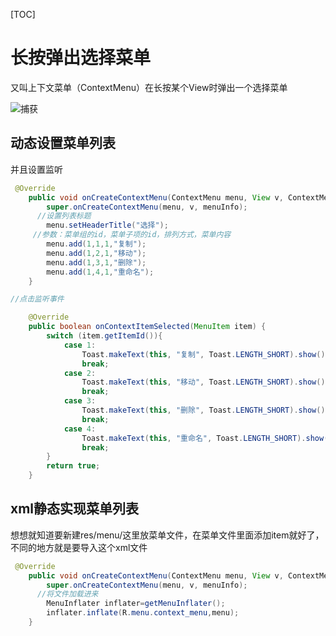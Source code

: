 [TOC]

# 长按弹出选择菜单

又叫上下文菜单（ContextMenu）在长按某个View时弹出一个选择菜单

![捕获](E:\Android第一行代码，笔记\长按选择菜单\捕获.PNG)



## 动态设置菜单列表

并且设置监听

~~~java
 @Override
    public void onCreateContextMenu(ContextMenu menu, View v, ContextMenu.ContextMenuInfo menuInfo) {
        super.onCreateContextMenu(menu, v, menuInfo);
      //设置列表标题
        menu.setHeaderTitle("选择");
     //参数：菜单组的id，菜单子项的id，排列方式，菜单内容
        menu.add(1,1,1,"复制");
        menu.add(1,2,1,"移动");
        menu.add(1,3,1,"删除");
        menu.add(1,4,1,"重命名");
    }

//点击监听事件

    @Override
    public boolean onContextItemSelected(MenuItem item) {
        switch (item.getItemId()){
            case 1:
                Toast.makeText(this, "复制", Toast.LENGTH_SHORT).show();
                break;
            case 2:
                Toast.makeText(this, "移动", Toast.LENGTH_SHORT).show();
                break;
            case 3:
                Toast.makeText(this, "删除", Toast.LENGTH_SHORT).show();
                break;
            case 4:
                Toast.makeText(this, "重命名", Toast.LENGTH_SHORT).show();
                break;
        }
        return true;
    }
~~~



## xml静态实现菜单列表

想想就知道要新建res/menu/这里放菜单文件，在菜单文件里面添加item就好了，不同的地方就是要导入这个xml文件

~~~java
 @Override
    public void onCreateContextMenu(ContextMenu menu, View v, ContextMenu.ContextMenuInfo menuInfo) {
        super.onCreateContextMenu(menu, v, menuInfo);
      //将文件加载进来
        MenuInflater inflater=getMenuInflater();
        inflater.inflate(R.menu.context_menu,menu);
    }
~~~





